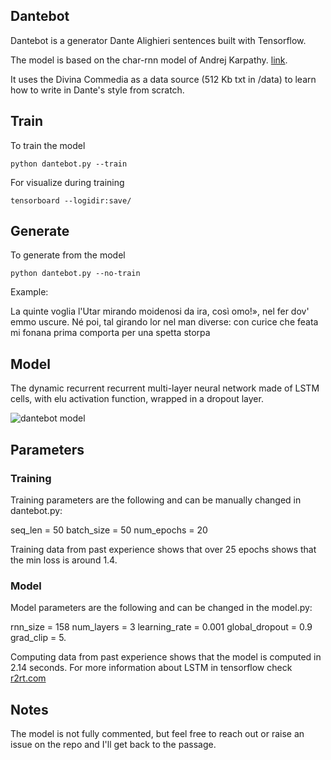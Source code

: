 ## Dantebot
Dantebot is a generator Dante Alighieri sentences built with Tensorflow. 

The model is based on the char-rnn model of Andrej Karpathy. [link](http://karpathy.github.io/2015/05/21/rnn-effectiveness/). 

It uses the Divina Commedia as a data source (512 Kb txt in /data) to learn how to write in Dante's style from scratch.

## Train
To train the model
```
python dantebot.py --train
```

For visualize during training
```
tensorboard --logidir:save/
```

## Generate
To generate from the model
```
python dantebot.py --no-train
```

Example:

La quinte voglia
l'Utar mirando moidenosi da ira,
così omo!», nel fer dov' emmo uscure.
Né poi, tal girando lor nel man diverse:
con curice che feata mi fonana
prima comporta per una spetta storpa

## Model
The dynamic recurrent recurrent multi-layer neural network made of LSTM cells, with elu activation function, wrapped in a dropout layer.

![dantebot model](https://gitlab.com/d3sm0/dantebot/raw/356311d1b856582d9b24a1b06c3f3ec8181313ef/save/dantebot.png)

## Parameters

### Training
Training parameters are the following and can be manually changed in dantebot.py:

seq_len = 50
batch_size = 50
num_epochs = 20

Training data from past experience shows that over 25 epochs shows that the min loss is around 1.4.

### Model
Model parameters are the following and can be changed in the model.py:

rnn_size = 158 
num_layers = 3
learning_rate = 0.001
global_dropout = 0.9
grad_clip = 5.

Computing data from past experience shows that the model is computed in 2.14 seconds. For more information about LSTM in tensorflow check [r2rt.com](http://r2rt.com/recurrent-neural-networks-in-tensorflow-ii.html)

## Notes
The model is not fully commented, but feel free to reach out or raise an issue on the repo and I'll get back to the passage.



